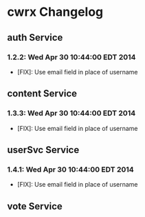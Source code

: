 # cwrx Changelog

## auth Service
### 1.2.2: Wed Apr 30 10:44:00 EDT 2014
* [FIX]: Use email field in place of username 
## content Service
### 1.3.3: Wed Apr 30 10:44:00 EDT 2014
* [FIX]: Use email field in place of username 

## userSvc Service
### 1.4.1: Wed Apr 30 10:44:00 EDT 2014
* [FIX]: Use email field in place of username 

## vote Service
